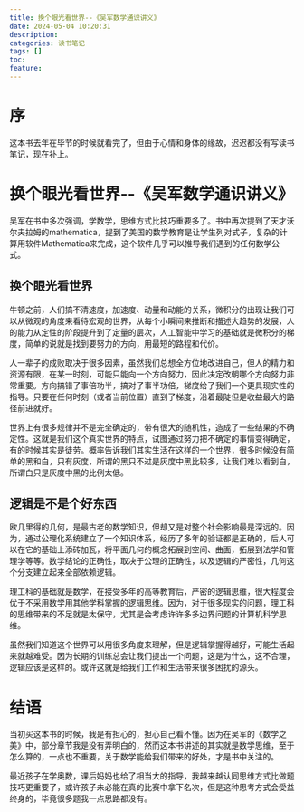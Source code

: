 ```yaml
---
title: 换个眼光看世界--《吴军数学通识讲义》
date: 2024-05-04 10:20:31
description:
categories: 读书笔记
tags: []
toc:
feature:
---
```


# 序

这本书去年在毕节的时候就看完了，但由于心情和身体的缘故，迟迟都没有写读书笔记，现在补上。

<!-- more -->

# 换个眼光看世界--《吴军数学通识讲义》

吴军在书中多次强调，学数学，思维方式比技巧重要多了。书中再次提到了天才沃尔夫拉姆的mathematica，提到了美国的数学教育是让学生列对式子，复杂的计算用软件Mathematica来完成，这个软件几乎可以推导我们遇到的任何数学公式。

## 换个眼光看世界

牛顿之前，人们搞不清速度，加速度、动量和动能的关系，微积分的出现让我们可以从微观的角度来看待宏观的世界，从每个小瞬间来推断和描述大趋势的发展，人的能力从定性的阶段提升到了定量的层次，人工智能中学习的基础就是微积分的梯度，简单的说就是找到要努力的方向，用最短的路程和代价。

人一辈子的成败取决于很多因素，虽然我们总想全方位地改进自己，但人的精力和资源有限，在某一时刻，可能只能向一个方向努力，因此决定改朝哪个方向努力非常重要。方向搞错了事倍功半，搞对了事半功倍，梯度给了我们一个更具现实性的指导。只要在任何时刻（或者当前位置）直到了梯度，沿着最陡但是收益最大的路径前进就好。

世界上有很多规律并不是完全确定的，带有很大的随机性，造成了一些结果的不确定性。这就是我们这个真实世界的特点，试图通过努力把不确定的事情变得确定，有的时候其实是徒劳。概率告诉我们其实生活在这样的一个世界，很多时候没有简单的黑和白，只有灰度，所谓的黑只不过是灰度中黑比较多，让我们难以看到白，所谓白只是灰度中黑的比例太低。

## 逻辑是不是个好东西

欧几里得的几何，是最古老的数学知识，但却又是对整个社会影响最是深远的。因为，通过公理化系统建立了一个知识体系，经历了多年的验证都是正确的，后人可以在它的基础上添砖加瓦，将平面几何的概念拓展到空间、曲面，拓展到法学和管理学等等。数学结论的正确性，取决于公理的正确性，以及逻辑的严密性，几何这个分支建立起来全部依赖逻辑。

理工科的基础就是数学，在接受多年的高等教育后，严密的逻辑思维，很大程度会优于不采用数学用其他学科掌握的逻辑思维。因为，对于很多现实的问题，理工科的思维带来的不足就是太保守，尤其是会考虑许许多多边界问题的计算机科学思维。

虽然我们知道这个世界可以用很多角度来理解，但是逻辑掌握得越好，可能生活起来就越难受。因为长期的训练总会让我们提出一个问题，这是为什么，这不合理，逻辑应该是这样的。或许这就是给我们工作和生活带来很多困扰的源头。

# 结语

当初买这本书的时候，我是有担心的，担心自己看不懂。因为在吴军的《数学之美》中，部分章节我是没有弄明白的，然而这本书讲述的其实就是数学思维，至于怎么算的，一点也不重要，关于数学能给我们带来的好处，才是书中关注的。

最近孩子在学奥数，课后妈妈也给了相当大的指导，我越来越认同思维方式比做题技巧更重要了，或许孩子未必能在真的比赛中拿下名次，但是这种思考方式会受益终身的，毕竟很多题我一点思路都没有。